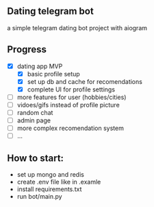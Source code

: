 ## Dating telegram bot

a simple telegram dating bot project with aiogram

## Progress
- [x] dating app MVP
  - [x] basic profile setup
  - [x] set up db and cache for recomendations
  - [x] complete UI for profile settings
- [ ] more features for user (hobbies/cities)
- [ ] vidoes/gifs instead of profile picture
- [ ] random chat
- [ ] admin page
- [ ] more complex recomendation system
- [ ] ...

## How to start:
- set up mongo and redis
- create .env file like in .examle
- install requirements.txt
- run bot/main.py
